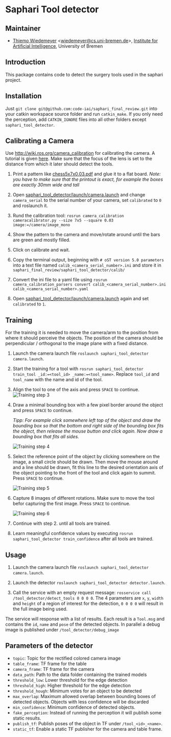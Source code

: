 # Saphari Tool detector

## Maintainer

- [Thiemo Wiedemeyer](https://ai.uni-bremen.de/team/thiemo_wiedemeyer) <<wiedemeyer@cs.uni-bremen.de>>, [Institute for Artificial Intelligence](http://ai.uni-bremen.de/), University of Bremen

## Introduction

This package contains code to detect the surgery tools used in the saphari project.

## Installation

Just `git clone git@github.com:code-iai/saphari_final_review.git` into your catkin workspace source folder and run `catkin_make`. If you only need the perception, add `CATKIN_IGNORE` files into all other folders except `saphari_tool_detector`.

## Calibrating a Camera

Use http://wiki.ros.org/camera_calibration for calibrating the camera. A tutorial is given [here](http://wiki.ros.org/camera_calibration/Tutorials/MonocularCalibration). Make sure that the focus of the lens is set to the distance from which it later should detect the tools.

1. Print a pattern like [chess5x7x0.03.pdf](https://github.com/code-iai/iai_kinect2/blob/master/kinect2_calibration/patterns/chess5x7x0.03.pdf) and glue it to a flat board.
   *Note: you have to make sure that the printout is exact, for example the boxes are exactly 30mm wide and tall*

2. Open [saphari_tool_detector/launch/camera.launch](https://github.com/code-iai/saphari_final_review/blob/master/saphari_tool_detector/launch/camera.launch#L6) and change `camera_serial` to the serial number of your camera, set `calibrated` to `0` and roslaunch it.

3. Rund the calibration tool:
   `rosrun camera_calibration cameracalibrator.py --size 7x5 --square 0.03 image:=/camera/image_mono`

4. Show the pattern to the camera and move/rotate around until the bars are green and mostly filled.


5. Click on calibrate and wait.

6. Copy the terminal output, beginning with `# oST version 5.0 parameters` into a text file named `calib_<camera_serial_number>.ini` and store it in `saphari_final_review/saphari_tool_detector/calib/`

7. Convert the ini file to a yaml file using `rosrun camera_calibration_parsers convert calib_<camera_serial_number>.ini calib_<camera_serial_number>.yaml`

8. Open [saphari_tool_detector/launch/camera.launch](https://github.com/code-iai/saphari_final_review/blob/master/saphari_tool_detector/launch/camera.launch#L6) again and set `calibrated` to `1`.

## Training

For the training it is needed to move the camera/arm to the position from where it should perceive the objects. The position of the camera should be perpendicular / orthogonal to the image plane with a fixed distance.

1. Launch the camera launch file `roslaunch saphari_tool_detector camera.launch`.

2. Start the training for a tool with `rosrun saphari_tool_detector train_tool _id:=<tool_id> _name:=<tool_name>`. Replace `tool_id` and `tool_name` with the name and id of the tool.

3. Align the tool to one of the axis and press `SPACE` to continue.
   ![Training step 3](https://github.com/code-iai/saphari_final_review/blob/master/saphari_tool_detector/doc/training_step1.jpg)

4. Draw a minimal bounding box with a few pixel border around the object and press `SPACE` to continue.

   *Tipp: For example click somewhere left top of the object and draw the bounding box so that the bottom and right side of the bounding box fits the object, then release the mouse button and click again. Now draw a bounding box that fits all sides.*

   ![Training step 4](https://github.com/code-iai/saphari_final_review/blob/master/saphari_tool_detector/doc/training_step2.jpg)

5. Select the reference point of the object by clicking somewhere on the image, a small circle should be drawn. Then move the mouse around and a line should be drawn, fit this line to the desired orientation axis of the object pointing to the front of the tool and click again to summit. Press `SPACE` to continue.

   ![Training step 5](https://github.com/code-iai/saphari_final_review/blob/master/saphari_tool_detector/doc/training_step3.jpg)

6. Capture 8 images of different rotations. Make sure to move the tool befor capturing the first image. Press `SPACE` to continue.

   ![Training step 6](https://github.com/code-iai/saphari_final_review/blob/master/saphari_tool_detector/doc/training_step4.jpg)

7. Continue with step 2. until all tools are trained.

8. Learn meaningful confidence values by executing `rosrun saphari_tool_detector train_confidence` after all tools are trained.

## Usage

1. Launch the camera launch file `roslaunch saphari_tool_detector camera.launch`.

2. Launch the detector `roslaunch saphari_tool_detector detector.launch`.

3. Call the service with an empty request message: `rosservice call /tool_detector/detect_tools 0 0 0 0`. The 4 parameters are `x`, `y`, `width` and `height` of a region of interest for the detection, `0 0 0 0` will result in the full image being used.

The service will response with a list of results. Each result is a `Tool.msg` and contains the `id`, `name` and `pose` of the detected objects. In parallel a debug image is published under `/tool_detector/debug_image`

## Parameters of the detector

- `topic`: Topic for the rectified colored camera image
- `table_frame`: TF frame for the table
- `camera_frame`: TF frame for the camera
- `data_path`: Path to the data folder containing the trained models
- `threshold_low`: Lower threshold for the edge detection
- `threshold_high`: Higher threshold for the edge detection
- `threshold_hough`: Minimum votes for an object to be detected
- `max_overlap`: Maximum allowed overlap between bounding boxes of detected objects. Objects with less confidence will be discarded
- `min_confidence`: Minimum confidence of detected objects.
- `fake_perception`: Instead of running the perception it will publish some static results.
- `publish_tf`: Publish poses of the object in TF under `/tool_<id>_<name>`.
- `static_tf`: Enable a static TF publisher for the camera and table frame.

